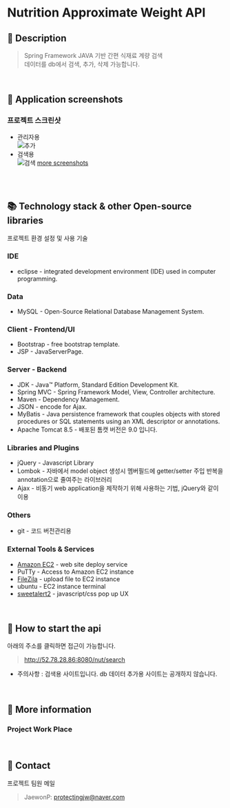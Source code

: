 # Nutrition Approximate Weight API

## 🔖 Description
> Spring Framework JAVA 기반 간편 식재료 계량 검색   
> 데이터를 db에서 검색, 추가, 삭제 가능합니다.
<br/>

## 📇 Application screenshots 
### 프로젝트 스크린샷  
* 관리자용  
![추가](https://user-images.githubusercontent.com/63588838/106379251-fb554300-63ed-11eb-9658-13bb8453ddf8.JPG)  
* 검색용  
![검색](https://user-images.githubusercontent.com/63588838/106379239-db258400-63ed-11eb-8282-a4d24d51e899.JPG)
[more screenshots](https://github.com/JaewonP/Nutrition_approximate_weight_project/issues/1)
<br/>
<br/>

## 📚 Technology stack & other Open-source libraries
프로젝트 환경 설정 및 사용 기술

### IDE
* eclipse - integrated development environment (IDE) used in computer programming. 
### Data
* MySQL - Open-Source Relational Database Management System.
### Client - Frontend/UI
* Bootstrap - free bootstrap template.   
* JSP - JavaServerPage.
### Server - Backend
* JDK - Java™ Platform, Standard Edition Development Kit.
* Spring MVC - Spring Framework Model, View, Controller architecture.
* Maven - Dependency Management.
* JSON - encode for Ajax.
* MyBatis - Java persistence framework that couples objects with stored procedures or SQL statements using an XML descriptor or annotations.
* Apache Tomcat 8.5 - 배포된 톰캣 버전은 9.0 입니다. 
### Libraries and Plugins
* jQuery - Javascript Library
* Lombok - 자바에서 model object 생성시 멤버필드에 getter/setter 주입 반복을 annotation으로 줄여주는 라이브러리  
* Ajax - 비동기 web application을 제작하기 위해 사용하는 기법, jQuery와 같이 이용
### Others
* git - 코드 버전관리용
### External Tools & Services
* [Amazon EC2](https://aws.amazon.com/ko/?nc2=h_lg) - web site deploy service
* PuTTy - Access to Amazon EC2 instance 
* [FileZila](https://filezilla-project.org/) - upload file to EC2 instance
* ubuntu - EC2 instance terminal 
* [sweetalert2](https://sweetalert2.github.io/) - javascript/css pop up UX
<br/>

## 📌 How to start the api
아래의 주소를 클릭하면 접근이 가능합니다. 


> <http://52.78.28.86:8080/nut/search>
* 주의사항 : 검색용 사이트입니다. db 데이터 추가용 사이트는 공개하지 않습니다.   
<br/>

## 📑 More information
### Project Work Place 
<br/>

## 📧 Contact
프로젝트 팀원 메일  
> JaewonP: <protectingjw@naver.com>   
